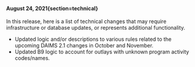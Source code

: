#### August 24, 2021{section=technical}

In this release, here is a list of technical changes that may require infrastructure or database updates, or represents additional functionality.

* Updated logic and/or descriptions to various rules related to the upcoming DAIMS 2.1 changes in October and November.
* Updated B9 logic to account for outlays with unknown program activity codes/names.
